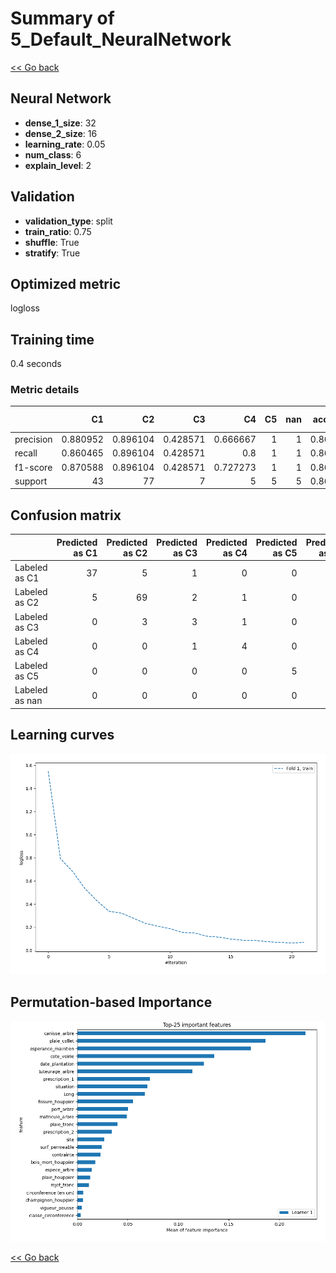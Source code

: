 # Summary of 5_Default_NeuralNetwork

[<< Go back](../README.md)


## Neural Network
- **dense_1_size**: 32
- **dense_2_size**: 16
- **learning_rate**: 0.05
- **num_class**: 6
- **explain_level**: 2

## Validation
 - **validation_type**: split
 - **train_ratio**: 0.75
 - **shuffle**: True
 - **stratify**: True

## Optimized metric
logloss

## Training time

0.4 seconds

### Metric details
|           |        C1 |        C2 |       C3 |       C4 |   C5 |   nan |   accuracy |   macro avg |   weighted avg |   logloss |
|:----------|----------:|----------:|---------:|---------:|-----:|------:|-----------:|------------:|---------------:|----------:|
| precision |  0.880952 |  0.896104 | 0.428571 | 0.666667 |    1 |     1 |   0.866197 |    0.812049 |       0.867706 |  0.372544 |
| recall    |  0.860465 |  0.896104 | 0.428571 | 0.8      |    1 |     1 |   0.866197 |    0.830857 |       0.866197 |  0.372544 |
| f1-score  |  0.870588 |  0.896104 | 0.428571 | 0.727273 |    1 |     1 |   0.866197 |    0.820423 |       0.866702 |  0.372544 |
| support   | 43        | 77        | 7        | 5        |    5 |     5 |   0.866197 |  142        |     142        |  0.372544 |


## Confusion matrix
|                |   Predicted as C1 |   Predicted as C2 |   Predicted as C3 |   Predicted as C4 |   Predicted as C5 |   Predicted as nan |
|:---------------|------------------:|------------------:|------------------:|------------------:|------------------:|-------------------:|
| Labeled as C1  |                37 |                 5 |                 1 |                 0 |                 0 |                  0 |
| Labeled as C2  |                 5 |                69 |                 2 |                 1 |                 0 |                  0 |
| Labeled as C3  |                 0 |                 3 |                 3 |                 1 |                 0 |                  0 |
| Labeled as C4  |                 0 |                 0 |                 1 |                 4 |                 0 |                  0 |
| Labeled as C5  |                 0 |                 0 |                 0 |                 0 |                 5 |                  0 |
| Labeled as nan |                 0 |                 0 |                 0 |                 0 |                 0 |                  5 |

## Learning curves
![Learning curves](learning_curves.png)

## Permutation-based Importance
![Permutation-based Importance](permutation_importance.png)

[<< Go back](../README.md)
